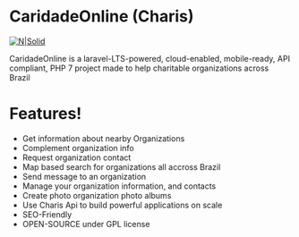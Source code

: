 # CaridadeOnline (Charis)

[![N|Solid](https://i0.wp.com/lh5.googleusercontent.com/-CoAVZluoF04/U0-dNFIsgcI/AAAAAAAACNE/e81wX0uqe0k/w506-h612-no/three_fates_tapestry_1000px.jpg?resize=200%2C200&ssl=1)](https://en.wikipedia.org/wiki/The_Three_Graces)


CaridadeOnline is a laravel-LTS-powered, cloud-enabled, mobile-ready, API compliant, PHP 7 project made to help charitable organizations across Brazil

# Features!

  - Get information about nearby Organizations
  - Complement organization info
  - Request organization contact
  - Map based search for organizations all accross Brazil
  - Send message to an organization  
  - Manage your organization information, and contacts
  - Create photo organization photo albums 
  - Use Charis Api to build powerful applications on scale
  - SEO-Friendly
  - OPEN-SOURCE under GPL license

